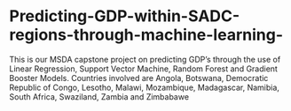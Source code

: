 # Predicting-GDP-within-SADC-regions-through-machine-learning-
This is our MSDA capstone project on predicting GDP’s through the use of Linear Regression, Support Vector Machine, Random Forest and Gradient Booster Models.
Countries involved are Angola, Botswana, Democratic Republic of Congo, Lesotho, Malawi, Mozambique, Madagascar, Namibia, South Africa, Swaziland, Zambia and Zimbabawe
